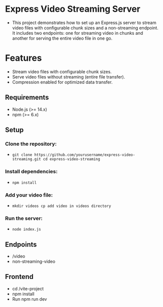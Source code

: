 
# Express Video Streaming Server

- This project demonstrates how to set up an Express.js server to stream video files with configurable chunk sizes and a non-streaming endpoint. It includes two endpoints: one for streaming video in chunks and another for serving the entire video file in one go.

# Features

- Stream video files with configurable chunk sizes.
- Serve video files without streaming (entire file transfer).
- Compression enabled for optimized data transfer.

## Requirements

- Node.js (>= 14.x)
- npm (>= 6.x)

## Setup

### Clone the repository:
- `
git clone https://github.com/yourusername/express-video-streaming.git
cd express-video-streaming
`
### Install dependencies:
- `
npm install
`
### Add your video file:
- `
mkdir videos
cp add video in videos directory
`
### Run the server:
- `
node index.js
`

## Endpoints
- /video
- non-streaming-video

## Frontend

- cd /vite-project
- npm install
- Run npm run dev
